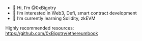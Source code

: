 - 👋 Hi, I’m @0xBigotry
- 👀 I’m interested in Web3, Defi, smart contract development
- 🌱 I’m currently learning Solidity, zkEVM

Highly recommended resources:
<Mastering Ethereum>
https://github.com/0xBigotry/ethereumbook

<!---
0xBigotry/0xBigotry is a ✨ special ✨ repository because its `README.md` (this file) appears on your GitHub profile.
You can click the Preview link to take a look at your changes.
--->

